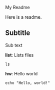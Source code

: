 My Readme

Here is a readme.

## Subtitle
Sub text

__list__: Lists files
```
ls
```

__hw__: Hello world
```
echo "Hello, world!"
```

